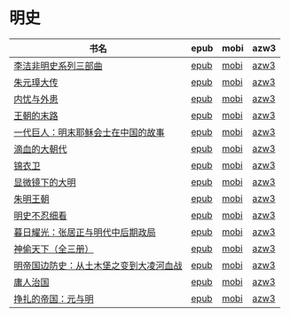 # 明史

| 书名 | epub | mobi | azw3 |
| --- | --- | --- | --- |
| [李洁非明史系列三部曲](http://ct.dalanmei.com/f/31084289-570154041-537774) | [epub](http://ct.dalanmei.com/f/31084289-570154041-537774) | [mobi](http://ct.dalanmei.com/f/31084289-570324150-78f994) | [azw3](http://ct.dalanmei.com/f/31084289-571394701-965a67) |
| [朱元璋大传](http://ct.dalanmei.com/f/31084289-571651250-5cb65d) | [epub](http://ct.dalanmei.com/f/31084289-571651250-5cb65d) | [mobi](http://ct.dalanmei.com/f/31084289-572120079-bcdbc4) | [azw3](http://ct.dalanmei.com/f/31084289-572180173-e4c3b8) |
| [内忧与外患](http://ct.dalanmei.com/f/31084289-571533688-f4bfce) | [epub](http://ct.dalanmei.com/f/31084289-571533688-f4bfce) | [mobi](http://ct.dalanmei.com/f/31084289-571803420-82ad0a) | [azw3](http://ct.dalanmei.com/f/31084289-572195336-49b849) |
| [王朝的末路](http://ct.dalanmei.com/f/31084289-571533981-c37dee) | [epub](http://ct.dalanmei.com/f/31084289-571533981-c37dee) | [mobi](http://ct.dalanmei.com/f/31084289-571803803-48a8f3) | [azw3](http://ct.dalanmei.com/f/31084289-572195413-47e010) |
| [一代巨人：明末耶稣会士在中国的故事](http://ct.dalanmei.com/f/31084289-571522451-eac5fa) | [epub](http://ct.dalanmei.com/f/31084289-571522451-eac5fa) | [mobi](http://ct.dalanmei.com/f/31084289-571778994-8fd6d7) | [azw3](http://ct.dalanmei.com/f/31084289-571974853-701b2d) |
| [滴血的大朝代](http://ct.dalanmei.com/f/31084289-571522608-e76f0e) | [epub](http://ct.dalanmei.com/f/31084289-571522608-e76f0e) | [mobi](http://ct.dalanmei.com/f/31084289-571779169-b4bf1f) | [azw3](http://ct.dalanmei.com/f/31084289-571974995-309884) |
| [锦衣卫](http://ct.dalanmei.com/f/31084289-571538437-db15b6) | [epub](http://ct.dalanmei.com/f/31084289-571538437-db15b6) | [mobi](http://ct.dalanmei.com/f/31084289-571806559-197178) | [azw3](http://ct.dalanmei.com/f/31084289-571991770-021634) |
| [显微镜下的大明](http://ct.dalanmei.com/f/31084289-571540706-86e012) | [epub](http://ct.dalanmei.com/f/31084289-571540706-86e012) | [mobi](http://ct.dalanmei.com/f/31084289-571808416-ab7212) | [azw3](http://ct.dalanmei.com/f/31084289-572009893-f21551) |
| [朱明王朝](None) | [epub](None) | [mobi](None) | [azw3](None) |
| [明史不忍细看](http://ct.dalanmei.com/f/31084289-571548597-4146c9) | [epub](http://ct.dalanmei.com/f/31084289-571548597-4146c9) | [mobi](http://ct.dalanmei.com/f/31084289-571819967-2a7665) | [azw3](http://ct.dalanmei.com/f/31084289-572058565-32f883) |
| [暮日耀光：张居正与明代中后期政局](http://ct.dalanmei.com/f/31084289-571526166-990b10) | [epub](http://ct.dalanmei.com/f/31084289-571526166-990b10) | [mobi](http://ct.dalanmei.com/f/31084289-571781044-d8e643) | [azw3](http://ct.dalanmei.com/f/31084289-571880851-0490ec) |
| [神偷天下（全三册）](None) | [epub](None) | [mobi](None) | [azw3](None) |
| [明帝国边防史：从土木堡之变到大凌河血战](None) | [epub](None) | [mobi](None) | [azw3](None) |
| [庸人治国](None) | [epub](None) | [mobi](None) | [azw3](None) |
| [挣扎的帝国：元与明](None) | [epub](None) | [mobi](None) | [azw3](None) |
